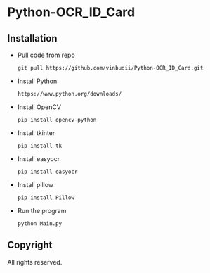 # Python-OCR_ID_Card

## Installation

-   Pull code from repo
    ```
    git pull https://github.com/vinbudii/Python-OCR_ID_Card.git
    ```
-   Install Python
    ```
    https://www.python.org/downloads/
    ```
-   Install OpenCV
    ```
    pip install opencv-python
    ```
-   Install tkinter
    ```
    pip install tk
    ```
-   Install easyocr
    ```
    pip install easyocr
    ```
-   Install pillow
    ```
    pip install Pillow
    ```
-   Run the program
    ```
    python Main.py
    ```


## Copyright

All rights reserved.

